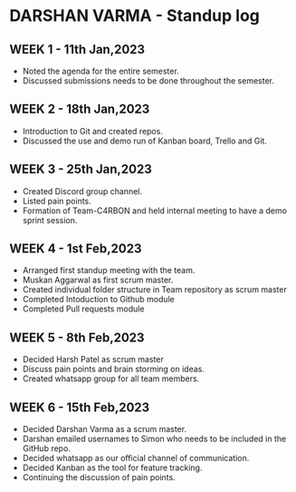 # DARSHAN VARMA - Standup log

## WEEK 1 - 11th Jan,2023

- Noted the agenda for the entire semester.
- Discussed submissions needs to be done throughout the semester.

## WEEK 2 - 18th Jan,2023

- Introduction to Git and created repos.
- Discussed the use and demo run of Kanban board, Trello and Git.

## WEEK 3 - 25th Jan,2023

- Created Discord group channel.
- Listed pain points.
- Formation of Team-C4RBON and held internal meeting to have a demo sprint session.

## WEEK 4 - 1st Feb,2023

- Arranged first standup meeting with the team.
- Muskan Aggarwal as first scrum master.
- Created individual folder structure in Team repository as scrum master
- Completed Intoduction to Github module
- Completed Pull requests module

## WEEK 5 - 8th Feb,2023

- Decided Harsh Patel as scrum master
- Discuss pain points and brain storming on ideas.
- Created whatsapp group for all team members.

## WEEK 6 - 15th Feb,2023

- Decided Darshan Varma as a scrum master.
- Darshan emailed usernames to Simon who needs to be included in the GitHub repo.
- Decided whatsapp as our official channel of communication.
- Decided Kanban as the tool for feature tracking.
- Continuing the discussion of pain points.
